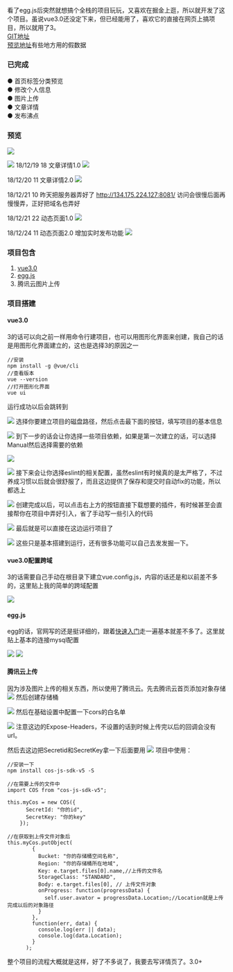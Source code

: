 看了egg.js后突然就想搞个全栈的项目玩玩，又喜欢在掘金上逛，所以就开发了这个项目。虽说vue3.0还没定下来，但已经能用了，喜欢它的直接在网页上搞项目，所以就用了3。  
[GIT地址](https://github.com/Izayawww/like-juejin)  
[预览地址](http://lucaswww.coding.me/myjuejin/#/)有些地方用的假数据

### 已完成
● 首页标签分类预览  
● 修改个人信息  
● 图片上传  
● 文章详情  
● 发布沸点

### 预览

![](https://user-gold-cdn.xitu.io/2018/12/19/167c4be724eefa6a?w=1436&h=716&f=png&s=133630)

![](https://user-gold-cdn.xitu.io/2018/12/19/167c4bedac9c69a2?w=1435&h=724&f=png&s=86065)
18/12/19 18 文章详情1.0
![](https://user-gold-cdn.xitu.io/2018/12/19/167c5f984a643f16?w=1440&h=831&f=png&s=158671)

18/12/20 11 文章详情2.0
![](https://user-gold-cdn.xitu.io/2018/12/20/167c9a3dfbd54631?w=1434&h=831&f=png&s=210388)

18/12/21 10
昨天把服务器弄好了
http://134.175.224.127:8081/
访问会很慢后面再慢慢弄，正好把域名也弄好

18/12/21 22 动态页面1.0
![](https://user-gold-cdn.xitu.io/2018/12/21/167d13aa0f0ece1a?w=1920&h=1058&f=png&s=175000)

18/12/24 11 动态页面2.0 增加实时发布功能
![](https://user-gold-cdn.xitu.io/2018/12/24/167de3ce9fe45791?w=1920&h=1080&f=png&s=325413)
### 项目包含
1. [vue3.0](https://cli.vuejs.org/zh/guide/prototyping.html)
2. [egg.js](https://eggjs.org/zh-cn/intro/quickstart.html)
3. 腾讯云图片上传

### 项目搭建
#### vue3.0
3的话可以向之前一样用命令行建项目，也可以用图形化界面来创建，我自己的话是用图形化界面建立的，这也是选择3的原因之一
```
//安装
npm install -g @vue/cli
//查看版本
vue --version
//打开图形化界面
vue ui
```
运行成功以后会跳转到

![](https://user-gold-cdn.xitu.io/2018/12/19/167c4e5e83ef0fce?w=1440&h=900&f=png&s=79853)
选择你要建立项目的磁盘路径，然后点击最下面的按钮，填写项目的基本信息

![](https://user-gold-cdn.xitu.io/2018/12/19/167c4e70c23da0dd?w=1440&h=900&f=png&s=97555)
到下一步的话会让你选择一些项目依赖，如果是第一次建立的话，可以选择Manual然后选择需要的依赖

![](https://user-gold-cdn.xitu.io/2018/12/19/167c4e88dd0cb553?w=1440&h=900&f=png&s=126923)

![](https://user-gold-cdn.xitu.io/2018/12/19/167c4e964837538a?w=1440&h=900&f=png&s=155016)
接下来会让你选择eslint的相关配置，虽然eslint有时候真的是太严格了，不过养成习惯以后就会很舒服了，而且这边提供了保存和提交时自动fix的功能，所以都选上

![](https://user-gold-cdn.xitu.io/2018/12/19/167c4ed71b9309de?w=1440&h=900&f=png&s=104023)
创建完成以后，可以点击右上方的按钮直接下载想要的插件，有时候甚至会直接帮你在项目中弄好引入，省了手动写一些引入的代码

![](https://user-gold-cdn.xitu.io/2018/12/19/167c4f197ca67aa5?w=1440&h=900&f=png&s=105407)
最后就是可以直接在这边运行项目了

![](https://user-gold-cdn.xitu.io/2018/12/19/167c4f356a18c357?w=1440&h=900&f=png&s=166690)
这些只是基本搭建到运行，还有很多功能可以自己去发发掘一下。

#### vue3.0配置跨域
3的话需要自己手动在根目录下建立vue.config.js，内容的话还是和以前差不多的，这里贴上我的简单的跨域配置

![](https://user-gold-cdn.xitu.io/2018/12/19/167c51271b4ba26b?w=1440&h=900&f=png&s=118632)

#### egg.js
egg的话，官网写的还是挺详细的，跟着[快速入门](https://eggjs.org/zh-cn/intro/quickstart.html)走一遍基本就差不多了。这里就贴上基本的连接mysql配置

![](https://user-gold-cdn.xitu.io/2018/12/19/167c4f9a6b5a0861?w=1440&h=900&f=png&s=134780)
![](https://user-gold-cdn.xitu.io/2018/12/19/167c4f9cf38b6c72?w=1440&h=900&f=png&s=97550)
#### 腾讯云上传
因为涉及图片上传的相关东西，所以使用了腾讯云。先去腾讯云首页添加对象存储
![](https://user-gold-cdn.xitu.io/2018/12/19/167c4ff78c2d9dd9?w=1311&h=782&f=png&s=216693)
然后创建存储桶

![](https://user-gold-cdn.xitu.io/2018/12/19/167c5010f928cbd7?w=1492&h=726&f=png&s=86054)
然后在基础设置中配置一下cors的白名单

![](https://user-gold-cdn.xitu.io/2018/12/19/167c501ee9bb63a4?w=1920&h=1080&f=png&s=199090)
注意这边的Expose-Headers，不设置的话到时候上传完以后的回调会没有url。  

然后去这边把Secretid和SecretKey拿一下后面要用
![](https://user-gold-cdn.xitu.io/2018/12/19/167c50890f83e3e4?w=1779&h=922&f=png&s=106339)
项目中使用：  
```
//安装一下
npm install cos-js-sdk-v5 -S

//在需要上传的文件中
import COS from "cos-js-sdk-v5";

this.myCos = new COS({
      SecretId: "你的id",
      SecretKey: "你的key"
    });
    
//在获取到上传文件对象后
this.myCos.putObject(
        {
          Bucket: "你的存储桶空间名称",
          Region: "你的存储桶所在地域",
          Key: e.target.files[0].name,//上传的文件名
          StorageClass: "STANDARD",
          Body: e.target.files[0], // 上传文件对象
          onProgress: function(progressData) {
            self.user.avator = progressData.Location;//Location就是上传完成以后的对象路径
          }
        },
        function(err, data) {
          console.log(err || data);
          console.log(data.Location);
        }
      );
```

整个项目的流程大概就是这样，好了不多说了，我要去写详情页了。3.0+
